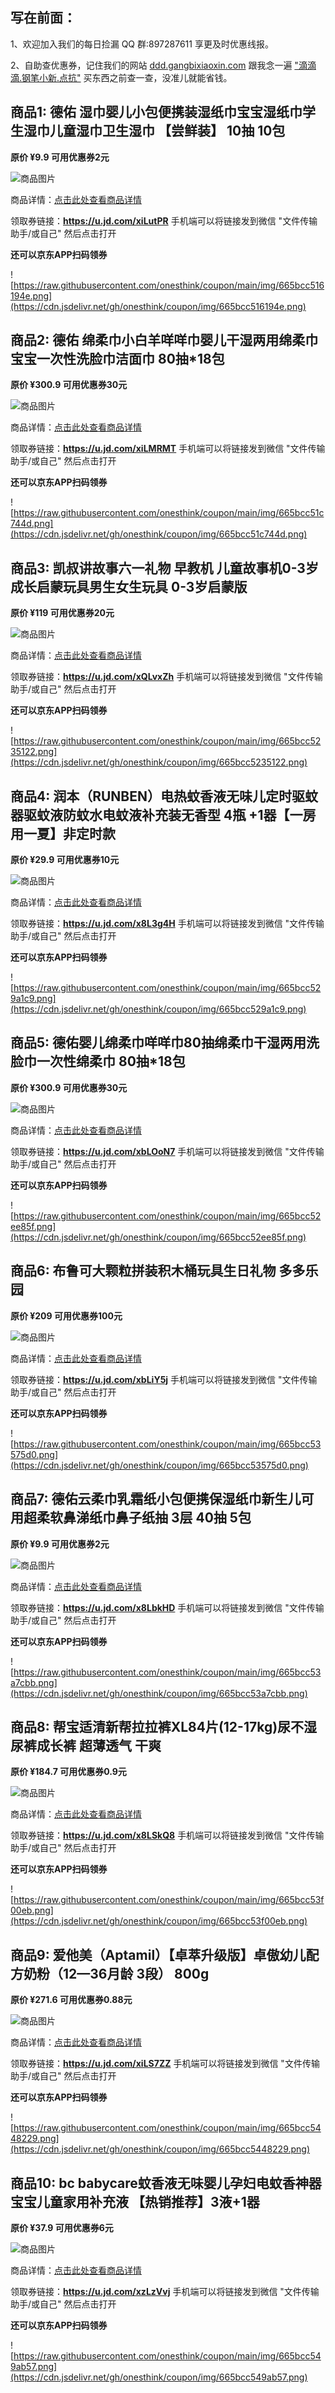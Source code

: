 ## 写在前面：

1、欢迎加入我们的每日捡漏 QQ 群:897287611 享更及时优惠线报。

2、自助查优惠券，记住我们的网站 [ddd.gangbixiaoxin.com](https://ddd.gangbixiaoxin.com) 跟我念一遍 ["滴滴滴.钢笔小新.点抗"](https://ddd.gangbixiaoxin.com) 买东西之前查一查，没准儿就能省钱。

## 商品1: 德佑 湿巾婴儿小包便携装湿纸巾宝宝湿纸巾学生湿巾儿童湿巾卫生湿巾 【尝鲜装】 10抽 10包

**原价 ¥9.9 可用优惠券2元**

![商品图片](http://img14.360buyimg.com/n1/jfs/t1/96359/36/34941/118591/65e04c91F08361c47/ee466e8d7c318c58.jpg)

商品详情：[点击此处查看商品详情](https://union-click.jd.com/jdc?e=1003156031&amp;p=JF8BARsJK1olXwMLUVlUCUIWAF8IGlocWAMGXFtfDEsXBF9MRANLAjZbERscSkAJHTdNTwcKBlMdBgABFksWAmYNHl8dWAQGVF5aFxJSXzI4HhhBFFRLPQs4QRdVBgxzTDxqJ1hYNFJROEonAG4IHFITWgALUW5cWEpHAj8JS1olXQYyFTBdCUwSAW4NEmsUbQYEVFheAEgWC2wBGFMlXQ4FZInwsJ6dsrqAoo-L1dG784vUtJ-Ji184K1glXQcDVl5ZD0oVA184G2sWbVhsVQ1bC0kUBm1mRh1TGlNVXBYzAE8SAG8LHlglXwcDVlxtOHt1WytuRAVwGVYLBAkmaDwQVRtQRFliCGNsVj47XT58VipBZVhzFFJeKB0KOEsn)

领取券链接：**https://u.jd.com/xiLutPR** 手机端可以将链接发到微信 "文件传输助手/或自己" 然后点击打开

**还可以京东APP扫码领券**

![https://raw.githubusercontent.com/onesthink/coupon/main/img/665bcc516194e.png](https://cdn.jsdelivr.net/gh/onesthink/coupon/img/665bcc516194e.png)

## 商品2: 德佑 绵柔巾小白羊咩咩巾婴儿干湿两用绵柔巾宝宝一次性洗脸巾洁面巾 80抽*18包

**原价 ¥300.9 可用优惠券30元**

![商品图片](http://img14.360buyimg.com/n1/jfs/t1/210380/29/43217/203747/66583f3eF91eb411f/7b3f8ff279b0881d.jpg)

商品详情：[点击此处查看商品详情](https://union-click.jd.com/jdc?e=1003156031&amp;p=JF8BARkJK1olXwQBXVpVDkgTBF8IGloTWgcEVVpYCUsfBV9MRANLAjZbERscSkAJHTdNTwcKBlMdBgABFksWAmkPGl0UWQMDVFZbFxJSXzI4TSRcXgR4CBY9djlOcWp_BQZTK1pkElJROEonAG4IHFITWgALUW5cWEpHAj8JS1olXQYyFTBaAEkQB2w4GmsVWwYEV1ZeCUMSA2oLK1sdWjbV-eaIgvrCi9bchdPC5KHX3eKJlsMnM18LK1sUXAQCUFlcCksnM284GGtLMwdRU1sNCU0ebTJOXRxAC1ZUOlZYC00QBG0AK1kUXAQAZG5tUhJtVypJHTJWKXlVH10tSzFMV2ZeRQtcMwQLUDkGTi4XU2t3bx5VCkBFC25dOA)

领取券链接：**https://u.jd.com/xiLMRMT** 手机端可以将链接发到微信 "文件传输助手/或自己" 然后点击打开

**还可以京东APP扫码领券**

![https://raw.githubusercontent.com/onesthink/coupon/main/img/665bcc51c744d.png](https://cdn.jsdelivr.net/gh/onesthink/coupon/img/665bcc51c744d.png)

## 商品3: 凯叔讲故事六一礼物 早教机 儿童故事机0-3岁成长启蒙玩具男生女生玩具 0-3岁启蒙版

**原价 ¥119 可用优惠券20元**

![商品图片](http://img14.360buyimg.com/n1/jfs/t1/216868/1/42541/132595/6658397bF7f5b0aab/ed5f63a38b4d8f75.jpg)

商品详情：[点击此处查看商品详情](https://union-click.jd.com/jdc?e=1003156031&amp;p=JF8BARkJK1olXwMLVlxdCU8RAV8IGloTWgQFUVxdCk0TAV9MRANLAjZbERscSkAJHTdNTwcKBlMdBgABFksWAmkPGVwQXwYAUlpfFxJSXzI4HAJ3KV9-BBg4SzlNSDZ9HRMUDXADElJROEonAG4IHFITWgALUW5cWEpHAj8JS1olXQYyFTBbCUIUAWc4GmsVWwYEV1ZeCUMQBWsPK1sdWjbV-eaIgvrCi9bchdPC5KHX3eKJlsMnM18LK1sUXAQCUFlcCksnM284GGtLMwdRU1sJCU8ebTJOXRxABVUBOlZYC00TB2sAK1kUXAQAZG5tDyBwZW9MEwFWCmRjCRofCUt2dG1Bbw1mM0REACoAXQp3BxFDSC4UNm1xIW5dOA)

领取券链接：**https://u.jd.com/xQLvxZh** 手机端可以将链接发到微信 "文件传输助手/或自己" 然后点击打开

**还可以京东APP扫码领券**

![https://raw.githubusercontent.com/onesthink/coupon/main/img/665bcc5235122.png](https://cdn.jsdelivr.net/gh/onesthink/coupon/img/665bcc5235122.png)

## 商品4: 润本（RUNBEN）电热蚊香液无味儿定时驱蚊器驱蚊液防蚊水电蚊液补充装无香型 4瓶 +1器【一房用一夏】非定时款

**原价 ¥29.9 可用优惠券10元**

![商品图片](http://img14.360buyimg.com/n1/jfs/t1/222193/26/41614/130659/66582e4dF359e4330/568a6bfd65317487.jpg)

商品详情：[点击此处查看商品详情](https://union-click.jd.com/jdc?e=1003156031&amp;p=JF8BARMJK1olXwMLVlxVAUgXA18PElMTXQYAUllVCHtTXDdWRGtMGENDFlVDFhNSVzMXQA4KD1heSllUAE0XA20OHFMVQl9HCANtQRR3fRx8bQh3Fl5AIwo-VClyQzYWe1cZbQcyV19dD0IRBGkBHmsUDQdSVQ5cWEonA284WjUVXw4HVVxtCXsXBW8OGFMWXA4LUVhYOEsfBF_ftuPA17fX3OeJlsPAusjdkufBw44yZG5eOEsWAm0IH1wUXwYyZF5tC3tJbW5bHF4cXQUBOgMbTgxCWDNWdVMQXwULXVtYOEkWAm0KK2slHlpgUzguTEtrWBIPXCdoXnMLFCJeQD1ibW1WWi5WOW9JEiE1ck9pfhdBbWsVbQ)

领取券链接：**https://u.jd.com/x8L3g4H** 手机端可以将链接发到微信 "文件传输助手/或自己" 然后点击打开

**还可以京东APP扫码领券**

![https://raw.githubusercontent.com/onesthink/coupon/main/img/665bcc529a1c9.png](https://cdn.jsdelivr.net/gh/onesthink/coupon/img/665bcc529a1c9.png)

## 商品5: 德佑婴儿绵柔巾咩咩巾80抽绵柔巾干湿两用洗脸巾一次性绵柔巾 80抽*18包

**原价 ¥300.9 可用优惠券30元**

![商品图片](http://img14.360buyimg.com/n1/jfs/t1/166763/32/46271/203501/66584094Fce469063/bac0c46c7bad70e3.jpg)

商品详情：[点击此处查看商品详情](https://union-click.jd.com/jdc?e=1003156031&amp;p=JF8BARsJK1olXwMLVlhaAUMfA18IGloTWgcEUF1cDUIeBF9MRANLAjZbERscSkAJHTdNTwcKBlMdBgABFksWAmkPGl0RXgcHXVdaFxJSXzI4cA8dIE9KFRc_ckhDAA5PelNCGGVXAlJROEonAG4IHFITWgALUW5cWEpHAj8JS1olXQYyFTBdCUwSAW4NEmsUbQYEVFheAEgXAm8JGVolXQ4FZInwsJ6dsrqAoo-L1dG784vUtJ-Ji184K1glXQcDVl5ZD0oVA184G2sWbVhsVQ1dX0gXAmlmRh1TGlNfCQAzAE8UBWsAHl8lXwcDVlxtOHttdTtBWC9DOwdFDSc0Xwl3WW9haV1IIQ9sViQgSTh2ZRZdRQhtDlBjXCJfOEsn)

领取券链接：**https://u.jd.com/xbLOoN7** 手机端可以将链接发到微信 "文件传输助手/或自己" 然后点击打开

**还可以京东APP扫码领券**

![https://raw.githubusercontent.com/onesthink/coupon/main/img/665bcc52ee85f.png](https://cdn.jsdelivr.net/gh/onesthink/coupon/img/665bcc52ee85f.png)

## 商品6: 布鲁可大颗粒拼装积木桶玩具生日礼物 多多乐园

**原价 ¥209 可用优惠券100元**

![商品图片](http://img14.360buyimg.com/n1/jfs/t1/235457/8/9914/239793/658a512cF194d12f7/6e38de2a04045814.jpg)

商品详情：[点击此处查看商品详情](https://union-click.jd.com/jdc?e=1003156031&amp;p=JF8BASAJK1olXwMLUV5bDEsWAV8IGloUVAcLU15YCEInRzBQRQQlBENHFRxWFlVPRjtUBABAQlRcCEBdCUoWCm4BHFsQXQ8dDRsBVXtpeiZaZVJMHWVFLiRDeCBrGS9AHBBTUQoyVW5eCUsQCmkPHVIQbQdSVQ5cWEpHAl8IG2tXM9KL5obeuJ-pnbmehYy4xAUDZF9tCE0XBWwAGFsUXgAEUG5dAEwn1MKwztGkiI67gMDV3_Kw1ua0z8WdbTYyV25dCUoVA2sPGlkVbTYCZF1tViUWUGkKGFsXW2hfEhgaXRdfUwEAHlocXw8HVG5fCUoVAV84Kw4WIUBYCh0EcTRkBgd-Ej1oDgN6MzsgWiUVWzF0XjtQGFZdICsEdwkfWwk4G2s)

领取券链接：**https://u.jd.com/xbLiY5j** 手机端可以将链接发到微信 "文件传输助手/或自己" 然后点击打开

**还可以京东APP扫码领券**

![https://raw.githubusercontent.com/onesthink/coupon/main/img/665bcc53575d0.png](https://cdn.jsdelivr.net/gh/onesthink/coupon/img/665bcc53575d0.png)

## 商品7: 德佑云柔巾乳霜纸小包便携保湿纸巾新生儿可用超柔软鼻涕纸巾鼻子纸抽 3层 40抽 5包

**原价 ¥9.9 可用优惠券2元**

![商品图片](http://img14.360buyimg.com/n1/jfs/t1/155836/38/44155/55175/66433782Fae6bafdd/cf340ba97874de61.jpg)

商品详情：[点击此处查看商品详情](https://union-click.jd.com/jdc?e=1003156031&amp;p=JF8BARkJK1olXwQBXVpVDkgTBF8IGloWWw4HUFZdCU8fBF9MRANLAjZbERscSkAJHTdNTwcKBlMdBgABFksWAmwOE14RVQYDUFZaFxJSXzI4cDJiLVxAHEQ9WzlCdDUIRxsWG2dWNFJROEonAG4IHFITWgALUW5cWEpHAj8JS1olXQYyFTBaAEkQB2w4GmsVWwYEV1ZeCEoSAm8OK1sdWjbV-eaIgvrCi9bchdPC5KHX3eKJlsMnM18LK1sUXAQCUFlcCksnM284GGtLMwdRUl1fDEoUbTJOXRxAAkBeOlZZDU8UBGoIK1kUXAQAZG5tahNTZTBWfh9FVFZVCik8ShVjWzBLcigdMwRiMgsoYx5SShELWxJ-H3oLA25dOA)

领取券链接：**https://u.jd.com/x8LbkHD** 手机端可以将链接发到微信 "文件传输助手/或自己" 然后点击打开

**还可以京东APP扫码领券**

![https://raw.githubusercontent.com/onesthink/coupon/main/img/665bcc53a7cbb.png](https://cdn.jsdelivr.net/gh/onesthink/coupon/img/665bcc53a7cbb.png)

## 商品8: 帮宝适清新帮拉拉裤XL84片(12-17kg)尿不湿尿裤成长裤 超薄透气 干爽

**原价 ¥184.7 可用优惠券0.9元**

![商品图片](http://img14.360buyimg.com/n1/jfs/t1/89730/15/45722/224401/665b5636F938725b2/574023342750108c.jpg)

商品详情：[点击此处查看商品详情](https://union-click.jd.com/jdc?e=1003156031&amp;p=JF8BASAJK1olXwMLUV1bDkIWB18IGloUXQEKU15fDUgnRzBQRQQlBENHFRxWFlVPRjtUBABAQlRcCEBdCUoWA2gAHFsXWAUdDRsBVXtPdA1oaDh3FmNyFCVVWA1gYR91WUVlUQoyVW5eCUsQCmkPHVIQbQdSVQ5cWEpHAl8IG2tGM0dSCB8JSwkL1uSVzOa1iZmRZF9tCE0XBWwAGFsUWgAGUm5dAEwn1MKwztGkiI67gMDV3_Kw1ua0z8WdbTYyV25dCUoVA2sPGlkVbTYCZF1tViUWUGpfHFgTCWhfEhgaXQsWQAEAH1gXWgEBVG5fCUoVAV84Kx9KWQYFVB5YTCpsfT9XHV4TAk5GJF45YSUVVDl-UBxVG1BEKiVdaB92fRg4G2s)

领取券链接：**https://u.jd.com/x8LSkQ8** 手机端可以将链接发到微信 "文件传输助手/或自己" 然后点击打开

**还可以京东APP扫码领券**

![https://raw.githubusercontent.com/onesthink/coupon/main/img/665bcc53f00eb.png](https://cdn.jsdelivr.net/gh/onesthink/coupon/img/665bcc53f00eb.png)

## 商品9: 爱他美（Aptamil）【卓萃升级版】卓傲幼儿配方奶粉（12—36月龄   3段） 800g

**原价 ¥271.6 可用优惠券0.88元**

![商品图片](http://img14.360buyimg.com/n1/jfs/t1/232768/30/18015/128240/66597230F56109ed5/1534cd28804d787b.jpg)

商品详情：[点击此处查看商品详情](https://union-click.jd.com/jdc?e=1003156031&amp;p=JF8BARAJK1olXDYCVV9cDEwVBGwIElglGVlaCgFtUQ5SQi0DBUVNGFJeSwUIFxlJX3EIGloUWQEAU11dAUgIWipURmtuIll4DgA-CCtkWwpWazpvFk1KLActBEcnAl8LGlsSVAAFUldYOEpHAj8JS1pFXDYCVG4LZksWAm4JGlgSWg8yVW5dDksRAGcLG1ocXAUEZF5VD3vArtfdkerA1b_WytaKsezCitPchdMlbTYBZF5cCUkXB2gJGVslbQYyV24DZkpEBGoBG1gRM1tEEhkISABebWcNGVgXWAYDZFxcCUkVM184TwxzDVtxVAYoUilAVQd3GFNWG0d5IxVVZklWUwdhXQZgFUZnVQYiQS8VYF8IKw)

领取券链接：**https://u.jd.com/xiLS7ZZ** 手机端可以将链接发到微信 "文件传输助手/或自己" 然后点击打开

**还可以京东APP扫码领券**

![https://raw.githubusercontent.com/onesthink/coupon/main/img/665bcc5448229.png](https://cdn.jsdelivr.net/gh/onesthink/coupon/img/665bcc5448229.png)

## 商品10: bc babycare蚊香液无味婴儿孕妇电蚊香神器宝宝儿童家用补充液 【热销推荐】3液+1器

**原价 ¥37.9 可用优惠券6元**

![商品图片](http://img14.360buyimg.com/n1/jfs/t1/205403/23/43622/89686/6655aa05Fcfa4e83f/a3ff899e58d8cf36.jpg)

商品详情：[点击此处查看商品详情](https://union-click.jd.com/jdc?e=1003156031&amp;p=JF8BARkJK1olXwMLUF1YDE0fCl8IGlodWgMDVVteD04TAl9MRANLAjZbERscSkAJHTdNTwcKBlMdBgABFksWAmcPHloUWAUFUVpcFxJSXzI4QyBrOVpcAw09Wz10ZigMHR1rOERYJFJROEonAG4IHFITWgALUW5cWEpHAj8JS1olXQYyFTBdCU0fB2w4GmsVWwYEV1ZeCEsVAW8AK1sdWjbV-eaIgvrCi9bchdPC5KHX3eKJlsMnM18LK1sUXAQCUFlcCksnM284GGtLMwdRUlxdCx8TbTJOXRxAGgQCOlZYCEkRBW4MK1kUXAQAZG5tcBVqdwZhZy4QFARQCiYcdD1hcAYKGV9AMwQHVQEZdBhHfgpsZCESO29qU25dOA)

领取券链接：**https://u.jd.com/xzLzVvj** 手机端可以将链接发到微信 "文件传输助手/或自己" 然后点击打开

**还可以京东APP扫码领券**

![https://raw.githubusercontent.com/onesthink/coupon/main/img/665bcc549ab57.png](https://cdn.jsdelivr.net/gh/onesthink/coupon/img/665bcc549ab57.png)

